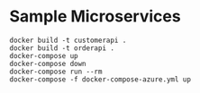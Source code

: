 # Sample Microservices

    docker build -t customerapi .
    docker build -t orderapi .
    docker-compose up
    docker-compose down
    docker-compose run --rm
    docker-compose -f docker-compose-azure.yml up